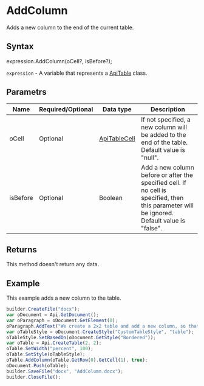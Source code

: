 # AddColumn

Adds a new column to the end of the current table.

## Syntax

expression.AddColumn(oCell?, isBefore?);

`expression` - A variable that represents a [ApiTable](../ApiTable.md) class.

## Parametrs

| **Name** | **Required/Optional** | **Data type** | **Description** |
| ------------- | ------------- | ------------- | ------------- |
| oCell | Optional | [ApiTableCell](../../ApiTableCell/ApiTableCell.md) | If not specified, a new column will be added to the end of the table. Default value is "null". |
| isBefore | Optional | Boolean | Add a new column before or after the specified cell. If no cell is specified, then this parameter will be ignored. Default value is "false". |

## Returns

This method doesn't return any data.

## Example

This example adds a new column to the table.

```javascript
builder.CreateFile("docx");
var oDocument = Api.GetDocument();
var oParagraph = oDocument.GetElement(0);
oParagraph.AddText("We create a 2x2 table and add a new column, so that it becomes 3x2:");
var oTableStyle = oDocument.CreateStyle("CustomTableStyle", "table");
oTableStyle.SetBasedOn(oDocument.GetStyle("Bordered"));
var oTable = Api.CreateTable(2, 2);
oTable.SetWidth("percent", 100);
oTable.SetStyle(oTableStyle);
oTable.AddColumn(oTable.GetRow(0).GetCell(1), true);
oDocument.Push(oTable);
builder.SaveFile("docx", "AddColumn.docx");
builder.CloseFile();
```